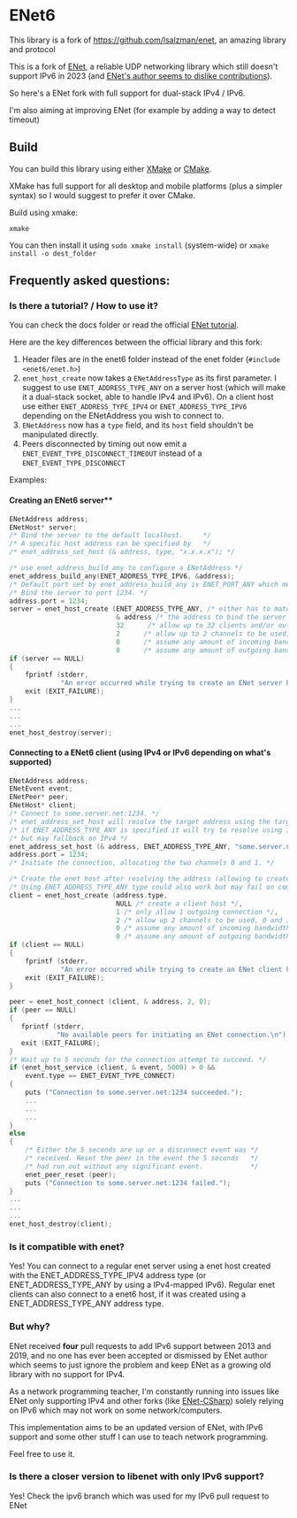 # ENet6

This library is a fork of https://github.com/lsalzman/enet, an amazing library and protocol 

This is a fork of [ENet](https://github.com/lsalzman/enet), a reliable UDP networking library which still doesn't support IPv6 in 2023 (and [ENet's author seems to dislike contributions](https://github.com/lsalzman/enet/issues/78)).

So here's a ENet fork with full support for dual-stack IPv4 / IPv6.

I'm also aiming at improving ENet (for example by adding a way to detect timeout)

## Build

You can build this library using either [XMake](https://xmake.io) or [CMake](https://cmake.org/download/).

XMake has full support for all desktop and mobile platforms (plus a simpler syntax) so I would suggest to prefer it over CMake.

Build using xmake:

```
xmake
```

You can then install it using `sudo xmake install` (system-wide) or `xmake install -o dest_folder`

## Frequently asked questions:

### Is there a tutorial? / How to use it?

You can check the docs folder or read the official [ENet tutorial](http://enet.bespin.org/Tutorial.html).

Here are the key differences between the official library and this fork:

1. Header files are in the enet6 folder instead of the enet folder (`#include <enet6/enet.h>`)
2. `enet_host_create` now takes a `ENetAddressType` as its first parameter. I suggest to use `ENET_ADDRESS_TYPE_ANY` on a server host (which will make it a dual-stack socket, able to handle IPv4 and IPv6). On a client host use either `ENET_ADDRESS_TYPE_IPV4` or `ENET_ADDRESS_TYPE_IPV6` depending on the ENetAddress you wish to connect to.
3. `ENetAddress` now has a `type` field, and its `host` field shouldn't be manipulated directly.
4. Peers disconnected by timing out now emit a `ENET_EVENT_TYPE_DISCONNECT_TIMEOUT` instead of a `ENET_EVENT_TYPE_DISCONNECT`

Examples:

#### Creating an ENet6 server**

```c
ENetAddress address;
ENetHost* server;
/* Bind the server to the default localhost.     */
/* A specific host address can be specified by   */
/* enet_address_set_host (& address, type, "x.x.x.x"); */

/* use enet_address_build_any to configure a ENetAddress */
enet_address_build_any(ENET_ADDRESS_TYPE_IPV6, &address);
/* Default port set by enet_address_build_any is ENET_PORT_ANY which means a random port, this is not convenient for a server */
/* Bind the server to port 1234. */
address.port = 1234;
server = enet_host_create (ENET_ADDRESS_TYPE_ANY, /* either has to match address->type or be ENET_ADDRESS_TYPE_ANY to dual stack the socket */
                           & address /* the address to bind the server host to */, 
                           32      /* allow up to 32 clients and/or outgoing connections */,
                           2      /* allow up to 2 channels to be used, 0 and 1 */,
                           0      /* assume any amount of incoming bandwidth */,
                           0      /* assume any amount of outgoing bandwidth */);
if (server == NULL)
{
    fprintf (stderr, 
             "An error occurred while trying to create an ENet server host.\n");
    exit (EXIT_FAILURE);
}
...
...
...
enet_host_destroy(server);
```

#### Connecting to a ENet6 client (using IPv4 or IPv6 depending on what's supported)

```c
ENetAddress address;
ENetEvent event;
ENetPeer* peer;
ENetHost* client;
/* Connect to some.server.net:1234. */
/* enet_address_set_host will resolve the target address using the target family */
/* if ENET_ADDRESS_TYPE_ANY is specified it will try to resolve using IPv6 if possible */
/* but may fallback on IPv4 */
enet_address_set_host (& address, ENET_ADDRESS_TYPE_ANY, "some.server.net");
address.port = 1234;
/* Initiate the connection, allocating the two channels 0 and 1. */

/* Create the enet host after resolving the address (allowing to create a IPv6 or IPv4 host) */
/* Using ENET_ADDRESS_TYPE_ANY type could also work but may fail on computers not supporting IPv6 at all */
client = enet_host_create (address.type,
                           NULL /* create a client host */,
                           1 /* only allow 1 outgoing connection */,
                           2 /* allow up 2 channels to be used, 0 and 1 */,
                           0 /* assume any amount of incoming bandwidth */,
                           0 /* assume any amount of outgoing bandwidth */);
if (client == NULL)
{
    fprintf (stderr, 
             "An error occurred while trying to create an ENet client host.\n");
    exit (EXIT_FAILURE);
}

peer = enet_host_connect (client, & address, 2, 0);    
if (peer == NULL)
{
   fprintf (stderr, 
            "No available peers for initiating an ENet connection.\n");
   exit (EXIT_FAILURE);
}
/* Wait up to 5 seconds for the connection attempt to succeed. */
if (enet_host_service (client, & event, 5000) > 0 &&
    event.type == ENET_EVENT_TYPE_CONNECT)
{
    puts ("Connection to some.server.net:1234 succeeded.");
    ...
    ...
    ...
}
else
{
    /* Either the 5 seconds are up or a disconnect event was */
    /* received. Reset the peer in the event the 5 seconds   */
    /* had run out without any significant event.            */
    enet_peer_reset (peer);
    puts ("Connection to some.server.net:1234 failed.");
}
...
...
...
enet_host_destroy(client);
```

### Is it compatible with enet?

Yes! You can connect to a regular enet server using a enet host created with the ENET_ADDRESS_TYPE_IPV4 address type (or ENET_ADDRESS_TYPE_ANY by using a IPv4-mapped IPv6). Regular enet clients can also connect to a enet6 host, if it was created using a ENET_ADDRESS_TYPE_ANY address type.

### But why?

ENet received **four** pull requests to add IPv6 support between 2013 and 2019, and no one has ever been accepted or dismissed by ENet author which seems to just ignore the problem and keep ENet as a growing old library with no support for IPv4.

As a network programming teacher, I'm constantly running into issues like ENet only supporting IPv4 and other forks (like [ENet-CSharp](https://github.com/nxrighthere/ENet-CSharp)) solely relying on IPv6 which may not work on some network/computers.

This implementation aims to be an updated version of ENet, with IPv6 support and some other stuff I can use to teach network programming.

Feel free to use it.

### Is there a closer version to libenet with only IPv6 support?

Yes! Check the ipv6 branch which was used for my IPv6 pull request to ENet